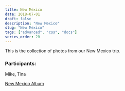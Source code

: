 ```yaml
---
title: New Mexico
date: 2018-07-01
draft: false
description: "New Mexico"
slug: "New Mexico"
tags: ["advanced", "css", "docs"]
series_order: 20
---
```


This is the collection of photos from our New Mexico trip.

### Participants:
Mike, Tina

[New Mexico Album](https://photos.app.goo.gl/VPYjU8Mf7vSweZgcA)
